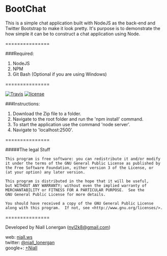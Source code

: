 BootChat
===============

This is a simple chat application built with NodeJS as the back-end and Twitter Bootstrap to make it look pretty. It's purpose is to demonstrate the how simple it can be to construct a chat application using Node.

===============

###Required:

1. NodeJS
2. NPM
3. Git Bash (Optional if you are using Windows)

===============

[![Travis](https://travis-ci.org/nyl2k8/bootChat.svg?branch=master)]()
[![license](https://img.shields.io/github/license/mashape/apistatus.svg)]()

###Instructions:

1. Download the Zip file to a folder.
2. Navigate to the root folder and run the 'npm install' command.
3. To start the application use the command 'node server'.
4. Navigate to 'localhost:2500'.


===============

#####The legal Stuff

    This program is free software: you can redistribute it and/or modify
    it under the terms of the GNU General Public License as published by
    the Free Software Foundation, either version 3 of the License, or
    (at your option) any later version.

    This program is distributed in the hope that it will be useful,
    but WITHOUT ANY WARRANTY; without even the implied warranty of
    MERCHANTABILITY or FITNESS FOR A PARTICULAR PURPOSE.  See the
    GNU General Public License for more details.

    You should have received a copy of the GNU General Public License
    along with this program.  If not, see <http://www.gnu.org/licenses/>.

===============

Developed by Niall Lonergan (nyl2k8@gmail.com)

web:     [niall.ws](http://www.niall.ws) <br />
twitter: [@niall_lonergan](https://twitter.com/niall_lonergan) <br />
google+: [+Niall](https://plus.google.com/u/0/117475392576267866541/posts) <br />

